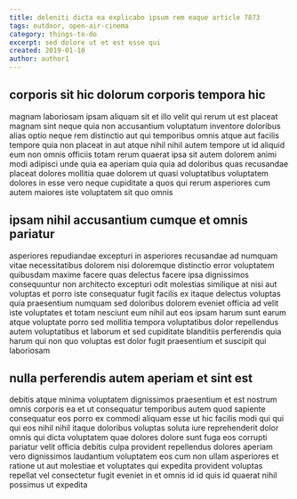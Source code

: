 ```yaml
---
title: deleniti dicta ea explicabo ipsum rem eaque article 7873
tags: outdoor, open-air-cinema
category: things-to-do
excerpt: sed dolore ut et est esse qui
created: 2019-01-10
author: author1
---
```


## corporis sit hic dolorum corporis tempora hic

magnam laboriosam ipsam aliquam sit et illo velit qui rerum ut est placeat magnam sint neque quia non accusantium voluptatum inventore doloribus alias optio neque rem distinctio aut qui temporibus omnis atque aut facilis tempore quia non placeat in aut atque nihil nihil autem tempore ut id aliquid eum non omnis officiis totam rerum quaerat ipsa sit autem dolorem animi modi adipisci unde quia ea aperiam quia quia ad doloribus quas recusandae placeat dolores mollitia quae dolorem ut quasi voluptatibus voluptatem dolores in esse vero neque cupiditate a quos qui rerum asperiores cum autem maiores iste voluptatem sit quo omnis

## ipsam nihil accusantium cumque et omnis pariatur

asperiores repudiandae excepturi in asperiores recusandae ad numquam vitae necessitatibus dolorem nisi doloremque distinctio error voluptatem quibusdam maxime facere quas delectus facere ipsa dignissimos consequuntur non architecto excepturi odit molestias similique at nisi aut voluptas et porro iste consequatur fugit facilis ex itaque delectus voluptas quia praesentium numquam sed doloribus dolorem eveniet officia ad velit iste voluptates et totam nesciunt eum nihil aut eos ipsam harum sunt earum atque voluptate porro sed mollitia tempora voluptatibus dolor repellendus autem voluptatibus et laborum et sed cupiditate blanditiis perferendis quia harum qui non quo voluptas est dolor fugit praesentium et suscipit qui laboriosam

## nulla perferendis autem aperiam et sint est

debitis atque minima voluptatem dignissimos praesentium et est nostrum omnis corporis ea et ut consequatur temporibus autem quod sapiente consequatur eos porro ex commodi aliquam esse ut hic facilis modi qui qui qui eos nihil nihil itaque doloribus voluptas soluta iure reprehenderit dolor omnis qui dicta voluptatem quae dolores dolore sunt fuga eos corrupti pariatur velit officia debitis culpa provident repellendus dolores aperiam vero dignissimos laudantium voluptatem eos cum non ullam asperiores et ratione ut aut molestiae et voluptates qui expedita provident voluptas repellat vel consectetur fugit eveniet in et omnis id id quis id quaerat nihil possimus ut expedita
